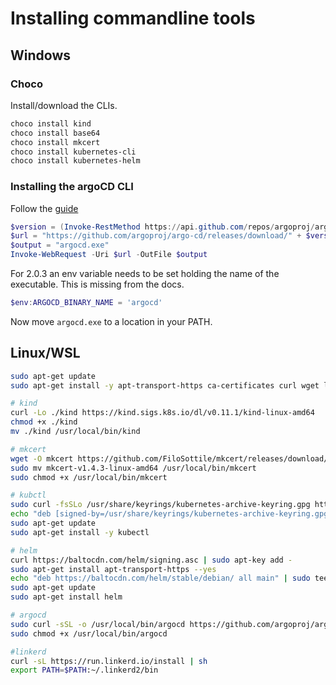 # Installing commandline tools

## Windows

### Choco

Install/download the CLIs.

```powershell
choco install kind
choco install base64
choco install mkcert
choco install kubernetes-cli
choco install kubernetes-helm
```

### Installing the argoCD CLI

Follow the [guide](https://argoproj.github.io/argo-cd/cli_installation/)

```powershell
$version = (Invoke-RestMethod https://api.github.com/repos/argoproj/argo-cd/releases/latest).tag_name
$url = "https://github.com/argoproj/argo-cd/releases/download/" + $version + "/argocd-windows-amd64.exe"
$output = "argocd.exe"
Invoke-WebRequest -Uri $url -OutFile $output
```

For 2.0.3 an env variable needs to be set holding the name of the executable. This is missing from the docs.

```powershell
$env:ARGOCD_BINARY_NAME = 'argocd'
```

Now move `argocd.exe` to a location in your PATH.

## Linux/WSL

```bash
sudo apt-get update
sudo apt-get install -y apt-transport-https ca-certificates curl wget libnss3-tools cl-base64

# kind
curl -Lo ./kind https://kind.sigs.k8s.io/dl/v0.11.1/kind-linux-amd64
chmod +x ./kind
mv ./kind /usr/local/bin/kind

# mkcert
wget -O mkcert https://github.com/FiloSottile/mkcert/releases/download/v1.4.3/mkcert-v1.4.3-linux-amd64
sudo mv mkcert-v1.4.3-linux-amd64 /usr/local/bin/mkcert
sudo chmod +x /usr/local/bin/mkcert

# kubctl
sudo curl -fsSLo /usr/share/keyrings/kubernetes-archive-keyring.gpg https://packages.cloud.google.com/apt/doc/apt-key.gpg
echo "deb [signed-by=/usr/share/keyrings/kubernetes-archive-keyring.gpg] https://apt.kubernetes.io/ kubernetes-xenial main" | sudo tee /etc/apt/sources.list.d/kubernetes.list
sudo apt-get update
sudo apt-get install -y kubectl

# helm
curl https://baltocdn.com/helm/signing.asc | sudo apt-key add -
sudo apt-get install apt-transport-https --yes
echo "deb https://baltocdn.com/helm/stable/debian/ all main" | sudo tee /etc/apt/sources.list.d/helm-stable-debian.list
sudo apt-get update
sudo apt-get install helm

# argocd
sudo curl -sSL -o /usr/local/bin/argocd https://github.com/argoproj/argo-cd/releases/latest/download/argocd-linux-amd64
sudo chmod +x /usr/local/bin/argocd

#linkerd
curl -sL https://run.linkerd.io/install | sh
export PATH=$PATH:~/.linkerd2/bin
```
